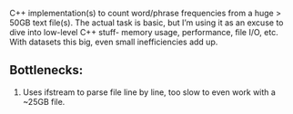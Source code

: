 C++ implementation(s) to count word/phrase frequencies from a huge > 50GB text file(s). The actual task is basic, but I’m using it as an excuse to dive into low-level C++ stuff- memory usage, performance, file I/O, etc. With datasets this big, even small inefficiencies add up.

## Bottlenecks:
1. Uses ifstream to parse file line by line, too slow to even work with a ~25GB file.

